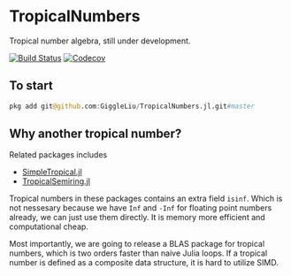 # TropicalNumbers

Tropical number algebra, still under development.

[![Build Status](https://travis-ci.com/GiggleLiu/TropicalNumbers.jl.svg?branch=master)](https://travis-ci.com/GiggleLiu/TropicalNumbers.jl)
[![Codecov](https://codecov.io/gh/GiggleLiu/TropicalNumbers.jl/branch/master/graph/badge.svg)](https://codecov.io/gh/GiggleLiu/TropicalNumbers.jl)

## To start

```julia
pkg add git@github.com:GiggleLiu/TropicalNumbers.jl.git#master
```

## Why another tropical number?

Related packages includes

* [SimpleTropical.jl](https://github.com/scheinerman/SimpleTropical.jl)
* [TropicalSemiring.jl](https://github.com/saschatimme/TropicalSemiring.jl)

Tropical numbers in these packages contains an extra field `isinf`. Which is not nessesary because we have `Inf` and `-Inf` for floating point numbers already, we can just use them directly. It is memory more efficient and computational cheap.

Most importantly, we are going to release a BLAS package for tropical numbers, which is two orders faster than naive Julia loops. If a tropical number is defined as a composite data structure, it is hard to utilize SIMD.
